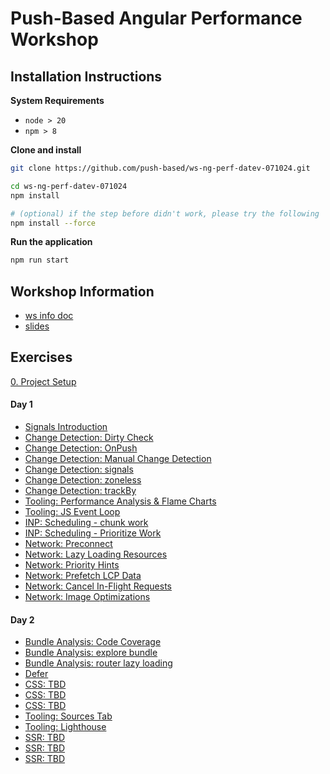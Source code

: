 # Push-Based Angular Performance Workshop

## Installation Instructions

**System Requirements**

* `node > 20`
* `npm > 8`

**Clone and install**

```bash
git clone https://github.com/push-based/ws-ng-perf-datev-071024.git

cd ws-ng-perf-datev-071024
npm install

# (optional) if the step before didn't work, please try the following
npm install --force
```

**Run the application**

```bash
npm run start
```

## Workshop Information

* [ws info doc](https://docs.google.com/document/d/1AFjrVb3gDNV_jsknv05EbzC2ABFUlG2V1X561ar2mAw/edit?usp=drive_link)
* [slides](https://drive.google.com/drive/folders/1LJCDzItO1fLi2N9TyiK6dxDRSjeT-5Dw?usp=sharing)

## Exercises

[0. Project Setup](./exercises/project%20setup.md)

#### Day 1

* [Signals Introduction](./exercises/signal-introduction.md)
* [Change Detection: Dirty Check](./exercises/change-detection%20-%20Dirty%20Check.md)
* [Change Detection: OnPush](./exercises/change-detection%20-%20OnPush.md)
* [Change Detection: Manual Change Detection](./exercises/change-detection%20-%20manual%20cd.md)
* [Change Detection: signals](./exercises/change-detection%20-%20signals.md)
* [Change Detection: zoneless](./exercises/change-detection%20-%20zoneless.md)
* [Change Detection: trackBy](./exercises/change-detection%20-%20trackBy.md)
* [Tooling: Performance Analysis & Flame Charts](./exercises/performance-tab-flame-charts.md)
* [Tooling: JS Event Loop](./exercises/event-loop.md)
* [INP: Scheduling - chunk work](./exercises/scheduling-chunk-work.md)
* [INP: Scheduling - Prioritize Work](./exercises/scheduling-prioritize-work.md)
* [Network: Preconnect](./exercises/network-preconnect.md)
* [Network: Lazy Loading Resources](./exercises/network-lazy-loading.md)
* [Network: Priority Hints](./exercises/network-priority-hints.md)
* [Network: Prefetch LCP Data](./exercises/network-prefetch-lcp-data.md)
* [Network: Cancel In-Flight Requests](./exercises/network-cancel-requests.md)
* [Network: Image Optimizations](./exercises/ng-optimized-images.md) 

#### Day 2

* [Bundle Analysis: Code Coverage](TBD)
* [Bundle Analysis: explore bundle](TBD)
* [Bundle Analysis: router lazy loading](TBD)
* [Defer](./exercises/defer.md)
* [CSS: TBD](./exercises/dom-access%20-%20layout%20thrashing.md)
* [CSS: TBD](./exercises/dom-access%20-%20forced%20reflow.md)
* [CSS: TBD](./exercises/css-performance%20-%20containment.md)
* [Tooling: Sources Tab](./exercises/sources%20tab.md)
* [Tooling: Lighthouse](TBD)
* [SSR: TBD](TBD)
* [SSR: TBD](TBD)
* [SSR: TBD](TBD)

